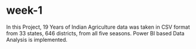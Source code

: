 # week-1
In this Project, 19 Years of Indian Agriculture data was taken in CSV format from 33 states, 646 districts, from all five seasons. Power BI based Data Analysis is implemented. 
